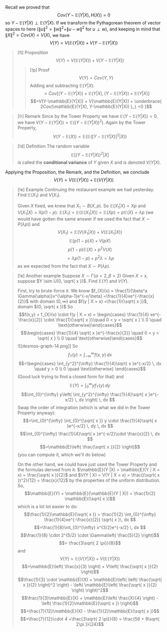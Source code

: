 Recall we proved that $$Cov(Y-\mathbb{E}(Y|X), H(X)) = 0$$
so $Y -\mathbb{E}(Y|X) \perp \mathbb{E}(Y|X)$.
If we transform the Pythagorean theorem of vector spaces to here ($\| u \|^2 = \| w \|^2 +\| u-w \|^2$ for $u \perp w$), and keeping in mind that $\| X\|^2 = Cov(X) = V(X)$, we have $$V(Y)= V(\mathbb{E}(Y|X)) + V(Y -\mathbb{E}(Y|X))$$


>[!t] Proposition
> $$V(Y)= V(\mathbb{E}(Y|X)) + V(Y -\mathbb{E}(Y|X))$$
> >[!p] Proof
> > $$V(Y) = Cov(Y,Y)$$
> > Adding and subtracting $\mathbb{E}(Y|X)$:
> > $$=Cov[(Y-\mathbb{E}(Y|X)) + \mathbb{E}(Y|X), (Y-\mathbb{E}(Y|X))+\mathbb{E}(Y|X)]$$
> > $$=V(Y-\mathbb{E}(Y|X)) + V(\mathbb{E}(Y|X)) + \underbrace{ 2Cov(\mathbb{E}(Y|X), Y-\mathbb{E}(Y|X)) }_{ =0 }$$

>[!r] Remark
> Since by the Tower Property we have $\mathbb{E}(Y - \mathbb{E}(Y|X)) = 0$, we have $V(Y-\mathbb{E}(Y|X)) = \mathbb{E}((Y-\mathbb{E}(Y|X))^2)$.
> Again by the Tower Property,
> $$V(Y-\mathbb{E}(X)) = \mathbb{E}(\mathbb{E}([Y-\mathbb{E}(Y|X)]^2 | X))$$

>[!d] Definition
>The random variable $$\mathbb{E}[(Y-\mathbb{E}(Y|X))^2 | X]$$
>is called the **conditional variance** of $Y$ given $X$ and is denoted $V(Y|X)$.

Applying the Proposition, the Remark, and the Definition, we conclude
$$V(Y) = V(\mathbb{E}(Y|X)) + \mathbb{E}(V(Y|X))$$

>[!e] Example
>Continuing the restaurant example we had yesterday. Find $\mathbb{E}(X_{1})$ and $V(X_{1})$.
>
>Given $X$ fixed, we knew that $X_{1} \sim B(X, p)$.
>So $\mathbb{E}(X_{1} | X) = Xp$ and $V(X_{1} | X) = Xp(1-p)$.
>$\mathbb{E}(X_{1}) = \mathbb{E}(\mathbb{E}(X_{1} | X)) = \mathbb{E}(Xp) = p\mathbb{E}(X) = \lambda p$ (we would have gotten the same answer if we used the fact that $X \sim P(\lambda p)$)
>and $$V(X_{1}) = \mathbb{E}(V(X_{1}|X)) + V(\mathbb{E}(X_{1} | X))$$
> $$\mathbb{E}(p(1-p)X) + V(pX)$$
> $$p(1-p)\mathbb{E}(X) + p^2V(X)$$
> $$=\lambda p(1-p) + p^2\lambda=\lambda p$$
> as we expected from the fact that $X \sim P(\lambda p)$.

>[!e] Another example
>Suppose $X \sim \Gamma(\alpha=2, \beta=2)$
>Given $X =x$, suppose $Y \sim U(0, \sqrt{ x })$.
>Find $\mathbb{E}(Y)$ and $V(Y)$.
>
>First, try to brute-force it.
>We know $f_{X}(x) = \frac{1}{\beta^a \Gamma(\alpha)}x^{\alpha-1}e^{-x/\beta} =\frac{1}{4}xe^{-\frac{x}{2}}$ with domain $(0, \infty)$
>and $f(y | X = x) =\frac{1}{\sqrt{ x }}$, domain $(0, \sqrt{ x })$
>So $$f(x,y) = f_{X}(x) \cdot f(y | X = x) = \begin{cases}  \frac{1}{4} xe^{-\frac{x}{2}} \cdot \frac{1}{\sqrt{ x }}\quad 0 < y < \sqrt{ x } \\ 0 \quad \text{otherwise}\end{cases}$$
> $$\begin{cases}  \frac{1}{4} \sqrt{ x }e^{-\frac{x}{2}} \quad 0 < y < \sqrt{ x } \\ 0 \quad \text{otherwise}\end{cases}$$
>![[desmos-graph-14.png]]
> So $$f_{Y}(y) = \int_{-\infty}^{\infty} f(x,y) \, dx $$
> $$=\begin{cases}  \int_{y^2}^{\infty} \frac{1}{4}\sqrt{ x }e^{-x/2} \, dx \quad y > 0 \\ 0 \quad \text{otherwise}   \end{cases}$$
> (Good luck trying to find a closed form for that)
> and
> $$\mathbb{E}(Y) = \int_{0}^{\infty} yf_{Y}(y) \, dy $$
> $$\int_{0}^{\infty} y\left( \int_{y^2}^{\infty} \frac{1}{4}\sqrt{ x }e^{-x/2} \, dx  \right) \, dx $$
> Swap the order of integration (which is what we did in the Tower Property anyway):
> $$=\int_{0}^{\infty} \int_{0}^{\sqrt{ x }} y \cdot \frac{1}{4}\sqrt{ x }e^{-x/2} \, dy  \, dx $$
> $$\int_{0}^{\infty} \frac{1}{4}\sqrt{ x }e^{-x/2}\cdot \frac{x}{2} \, dx $$
> $$=\mathbb{E}\left( \frac{\sqrt{ x }}{2} \right)$$
> (you can compute it, which we'll do below)
> 
> On the other hand, we could have just used the Tower Property and the formulas derived from it:
> $\mathbb{E}(Y |X) = \mathbb{E}(Y | X = x) = \frac{\sqrt{ x }}{2}$
> and $V(Y | X) = V(Y | X = x) = \frac{(\sqrt{ x })^2}{12} = \frac{x}{12}$ by the properties of the uniform distribution.
> So, $$\mathbb{E}(Y) = \mathbb{E}(\mathbb{E}(Y | X)) = \frac{1}{2} \mathbb{E}(\sqrt{ x })$$
> which is a lot lot easier to do:
> $$\frac{1}{2}\mathbb{E}(\sqrt{ x }) = \frac{1}{2} \int_{0}^{\infty} \frac{1}{4}xe^{-\frac{x}{2}} \sqrt{ x }\, dx $$
> $$=\frac{1}{8}\int_{0}^{\infty} x^{3/2}e^{-x/2} \, dx $$
> $$\frac{1}{8} \cdot 2^{5/2} \cdot \Gamma\left( \frac{5}{2} \right)$$
> $$= \frac{3\sqrt{ 2 \pi}}{8}$$
> and $$V(Y) = \mathbb{E}(V (Y |X)) + V(\mathbb{E}(Y|X))$$
> $$=\mathbb{E}\left( \frac{x}{3} \right) + V\left( \frac{\sqrt{ x }}{2} \right)$$
> $$\frac{1}{3} \cdot \mathbb{E}(X) + \mathbb{E}\left( \left( \frac{\sqrt{ x }}{2} \right)^2 \right) - \left( \mathbb{E}\left( \frac{\sqrt{ x }}{2} \right) \right)^2$$
> $$\frac{1}{3}\mathbb{E}(X) + \mathbb{E}\left( \frac{X}{4} \right) - \left( \frac{1}{2}\mathbb{E}(\sqrt{ x }) \right)$$
> $$=\frac{7}{12}\mathbb{E}(X) - \frac{1}{2}\mathbb{E}(\sqrt{ x })$$
> $$=\frac{7}{12}\cdot 4 +\frac{3\sqrt{ 2 \pi}}{8} = \frac{56 + 9\sqrt{ 2\pi }}{24}$$